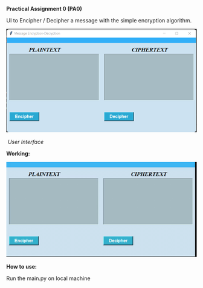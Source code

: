 **Practical Assignment 0 (PA0)**

UI to Encipher / Decipher a message with the simple encryption algorithm.

<img src="images\GUI.png" alt="GUI" style="zoom:67%;" />

​															*User Interface*

 **Working:**

<img src="images\madegif.gif" alt="working_UI" style="zoom:100%;" />



**How to use:**

Run the main.py on local machine

